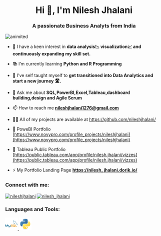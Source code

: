 <h1 align="center">Hi 👋, I'm Nilesh Jhalani</h1>
<h3 align="center">A passionate Business Analyts from India</h3>

![animited](https://github.com/nileshjhalani/Nileshjhalani/assets/115102638/a61974d3-7938-4a91-a3d8-212a8a0a498a) 

- 👀 I have a keen interest in **data analysis📉 visualization📈 and continuously expanding my skill set.**

- 📚 I’m currently learning **Python and R Programming**

- 🌱 I've self taught myself to **get transitioned into Data Analytics and start a new journey 🛣️.**

- 💬 Ask me about **SQL,PowerBI,Excel,Tableau,dashboard building,design and Agile Scrum**

- 📫 How to reach me **nileshjhalani1276@gmail.com**

- 👨‍💻 All of my projects are available at https://github.com/nileshjhalani/

- 📝 PoweBI Portfolio [https://www.novypro.com/profile_projects/nileshjhalani](https://www.novypro.com/profile_projects/nileshjhalani)

- 📄 Tableau Public Portfolio [https://public.tableau.com/app/profile/nilesh.jhalani/vizzes](https://public.tableau.com/app/profile/nilesh.jhalani/vizzes)

- ⚡ My Portfolio Landing Page **https://nilesh_jhalani.dorik.io/**


<h3 align="left">Connect with me:</h3>
<p align="left">
<a href="https://linkedin.com/in/nileshjhalani" target="blank"><img align="center" src="https://raw.githubusercontent.com/rahuldkjain/github-profile-readme-generator/master/src/images/icons/Social/linked-in-alt.svg" alt="nileshjhalani" height="30" width="40" /></a>
<a href="https://instagram.com/nilesh_jhalani" target="blank"><img align="center" src="https://raw.githubusercontent.com/rahuldkjain/github-profile-readme-generator/master/src/images/icons/Social/instagram.svg" alt="nilesh_jhalani" height="30" width="40" /></a>
</p>

<h3 align="left">Languages and Tools:</h3>
<p align="left"> <a href="https://www.mysql.com/" target="_blank" rel="noreferrer"> <img src="https://raw.githubusercontent.com/devicons/devicon/master/icons/mysql/mysql-original-wordmark.svg" alt="mysql" width="40" height="40"/> </a> <a href="https://www.python.org" target="_blank" rel="noreferrer"> <img src="https://raw.githubusercontent.com/devicons/devicon/master/icons/python/python-original.svg" alt="python" width="40" height="40"/> </a> </p>

